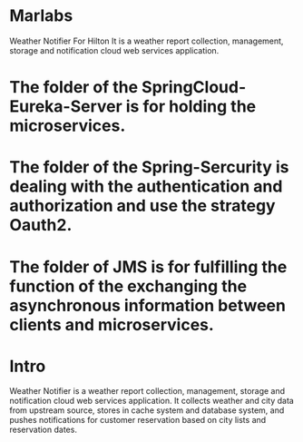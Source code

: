 # Marlabs
Weather Notifier For Hilton
It is a weather report collection, management, storage and notification cloud web services application.
# The folder of the SpringCloud-Eureka-Server is for holding the microservices.
# The folder of the Spring-Sercurity is dealing with the authentication and authorization and use the strategy Oauth2.
# The folder of JMS is for fulfilling the function of the exchanging the asynchronous information between clients and microservices.
# Intro
Weather Notifier is a weather report collection, management, storage and notification cloud web services application. It collects weather and city data from upstream source, stores in cache system and database system, and pushes notifications for customer reservation based on city lists and reservation dates. 
